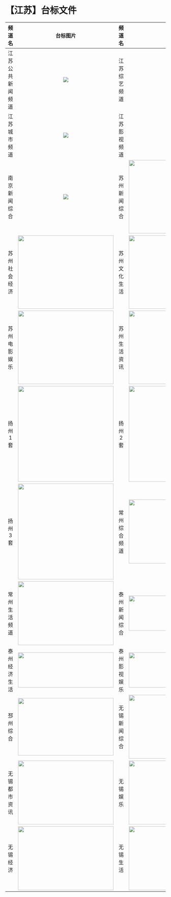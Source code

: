 # 【江苏】台标文件
|频道名|台标图片|频道名|台标图片|
|:---:|:---:|:---:|:---:|
|江苏公共新闻频道|<img src="https://github.com/atsushi444/iptv/blob/main/logo/other/Jiangsu1.png">|江苏综艺频道|<img src="https://github.com/atsushi444/iptv/blob/main/logo/other/Jiangsu3.png">|
|江苏城市频道|<img src="https://github.com/atsushi444/iptv/blob/main/logo/other/Jiangsu2.png">|江苏影视频道|<img src="https://github.com/atsushi444/iptv/blob/main/logo/other/Jiangsu4.png">|
|南京新闻综合|<img src="https://github.com/atsushi444/iptv/blob/main/logo/other/njxwzh.jpg">|苏州新闻综合|<img src="https://github.com/atsushi444/iptv/blob/main/logo/other/sz01.png" width="300" height="230">|
|苏州社会经济|<img src="https://github.com/atsushi444/iptv/blob/main/logo/other/sz02.png" width="300" height="230">|苏州文化生活|<img src="https://github.com/atsushi444/iptv/blob/main/logo/other/sz03.png" width="300" height="230">|
|苏州电影娱乐|<img src="https://github.com/atsushi444/iptv/blob/main/logo/other/sz04.png" width="300" height="230">|苏州生活资讯|<img src="https://github.com/atsushi444/iptv/blob/main/logo/other/sz05.png" width="300" height="230">|
|扬州1套|<img src="https://github.com/atsushi444/iptv/blob/main/logo/other/yz01.png" width="300" height="300">|扬州2套|<img src="https://github.com/atsushi444/iptv/blob/main/logo/other/yz02.png" width="300" height="300">|
|扬州3套|<img src="https://github.com/atsushi444/iptv/blob/main/logo/other/yz03.png" width="300" height="300">|常州综合频道|<img src="https://github.com/atsushi444/iptv/blob/main/logo/other/czxw.png" width="300" height="200">|
|常州生活频道|<img src="https://github.com/atsushi444/iptv/blob/main/logo/other/czsh.png" width="300" height="200">|泰州新闻综合|<img src="https://github.com/atsushi444/iptv/blob/main/logo/other/tz01.png" width="300" height="110">|
|泰州经济生活|<img src="https://github.com/atsushi444/iptv/blob/main/logo/other/tz02.png" width="300" height="110">|泰州影视娱乐|<img src="https://github.com/atsushi444/iptv/blob/main/logo/other/tz03.png" width="300" height="110">|
|邳州综合|<img src="https://github.com/atsushi444/iptv/blob/main/logo/other/pzzh.png" width="300" height="180">|无锡新闻综合|<img src="https://github.com/atsushi444/iptv/blob/main/logo/other/wxxw.png" width="300" height="200">|
|无锡都市资讯|<img src="https://github.com/atsushi444/iptv/blob/main/logo/other/wxds.png" width="300" height="200">|无锡娱乐|<img src="https://github.com/atsushi444/iptv/blob/main/logo/other/wxyl.png" width="300" height="200">|
|无锡经济|<img src="https://github.com/atsushi444/iptv/blob/main/logo/other/wxjj.png" width="300" height="200">|无锡生活|<img src="https://github.com/atsushi444/iptv/blob/main/logo/other/wxsh.png" width="300" height="200">|



